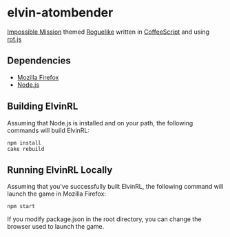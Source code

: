 # elvin-atombender
[Impossible Mission](https://en.wikipedia.org/wiki/Impossible_Mission) themed [Roguelike](https://en.wikipedia.org/wiki/Roguelike) written in [CoffeeScript](https://en.wikipedia.org/wiki/CoffeeScript) and using [rot.js](http://ondras.github.io/rot.js/hp/)

## Dependencies
* [Mozilla Firefox](https://mozilla.org/firefox)
* [Node.js](http://nodejs.org/)

## Building ElvinRL
Assuming that Node.js is installed and on your path, the following commands
will build ElvinRL:

    npm install
    cake rebuild

## Running ElvinRL Locally
Assuming that you've successfully built ElvinRL, the following command will
launch the game in Mozilla Firefox:

    npm start

If you modify package.json in the root directory, you can change the browser
used to launch the game.


